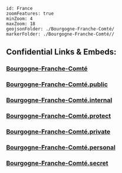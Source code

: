 
```leaflet
id: France
zoomFeatures: true 
minZoom: 4 
maxZoom: 18
geojsonFolder: ./Bourgogne-Franche-Comté/
markerFolder: ./Bourgogne-Franche-Comté//
```


## Confidential Links & Embeds: 

### [Bourgogne-Franche-Comté](/_Standards/Earth/Continent/Europe/Europe~West/France/regions~France/Bourgogne-Franche-Comté.md) 

### [Bourgogne-Franche-Comté.public](/_public/Earth/Continent/Europe/Europe~West/France/regions~France/Bourgogne-Franche-Comté.public.md) 

### [Bourgogne-Franche-Comté.internal](/_internal/Earth/Continent/Europe/Europe~West/France/regions~France/Bourgogne-Franche-Comté.internal.md) 

### [Bourgogne-Franche-Comté.protect](/_protect/Earth/Continent/Europe/Europe~West/France/regions~France/Bourgogne-Franche-Comté.protect.md) 

### [Bourgogne-Franche-Comté.private](/_private/Earth/Continent/Europe/Europe~West/France/regions~France/Bourgogne-Franche-Comté.private.md) 

### [Bourgogne-Franche-Comté.personal](/_personal/Earth/Continent/Europe/Europe~West/France/regions~France/Bourgogne-Franche-Comté.personal.md) 

### [Bourgogne-Franche-Comté.secret](/_secret/Earth/Continent/Europe/Europe~West/France/regions~France/Bourgogne-Franche-Comté.secret.md)

